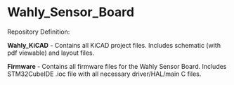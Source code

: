 # Wahly_Sensor_Board

Repository Definition:

**Wahly_KiCAD** - Contains all KiCAD project files. Includes schematic (with pdf viewable) and layout files.

**Firmware** - Contains all firmware files for the Wahly Sensor Board. Includes STM32CubeIDE .ioc file with all necessary driver/HAL/main C files.
